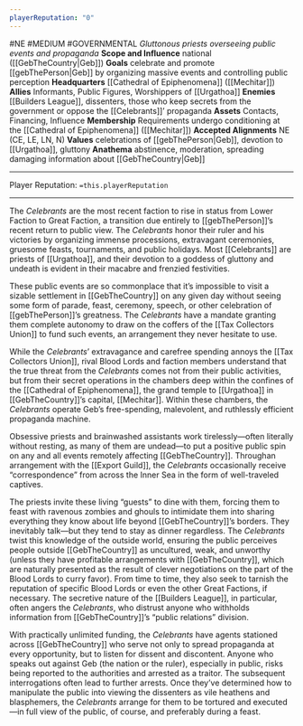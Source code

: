 ```yaml
---
playerReputation: "0"
---
```

#NE #MEDIUM #GOVERNMENTAL
*Gluttonous priests overseeing public events and propaganda*
**Scope and Influence** national ([[GebTheCountry|Geb]])
**Goals** celebrate and promote [[gebThePerson|Geb]] by organizing massive
events and controlling public perception
**Headquarters** [[Cathedral of Epiphenomena]] ([[Mechitar]])
**Allies** Informants, Public Figures, Worshippers of [[Urgathoa]]
**Enemies** [[Builders League]], dissenters, those who keep secrets from the government or oppose the [[Celebrants]]’ propaganda
**Assets** Contacts, Financing, Influence
**Membership** Requirements undergo conditioning at the [[Cathedral of Epiphenomena]] ([[Mechitar]])
**Accepted Alignments** NE (CE, LE, LN, N)
**Values** celebrations of [[gebThePerson|Geb]], devotion to [[Urgathoa]], gluttony 
**Anathema** abstinence, moderation, spreading damaging information about [[GebTheCountry|Geb]]

___
Player Reputation: `=this.playerReputation`

___
The *Celebrants* are the most recent faction to rise in status from Lower Faction to Great Faction, a transition due entirely to [[gebThePerson]]’s recent return to public view. The *Celebrants* honor their ruler and his victories by organizing immense processions, extravagant ceremonies, gruesome feasts, tournaments, and public holidays. Most [[Celebrants]] are priests of [[Urgathoa]], and their devotion to a goddess of gluttony and undeath is evident in their macabre and frenzied festivities.

These public events are so commonplace that it’s impossible to visit a sizable settlement in [[GebTheCountry]] on any given day without seeing some form of parade, feast, ceremony, speech, or other celebration of [[gebThePerson]]’s greatness. The *Celebrants* have a mandate granting them complete autonomy to draw on the coffers of the [[Tax Collectors Union]] to fund such events, an arrangement they never hesitate to use.

While the *Celebrants*’ extravagance and carefree spending annoys the [[Tax Collectors Union]], rival Blood Lords and faction members understand that the true threat from the *Celebrants* comes not from their public activities, but from their secret operations in the chambers deep within the confines of the [[Cathedral of Epiphenomena]], the grand temple to [[Urgathoa]] in [[GebTheCountry]]’s capital, [[Mechitar]]. Within these chambers, the *Celebrants* operate Geb’s free-spending, malevolent, and ruthlessly efficient propaganda machine. 

Obsessive priests and brainwashed assistants work tirelessly—often literally without resting, as many of them are undead—to put a positive public spin on any and all events remotely affecting [[GebTheCountry]]. Throughan arrangement with the [[Export Guild]], the *Celebrants* occasionally receive “correspondence”  from across the Inner Sea in the form of well-traveled captives. 

The priests invite these living “guests” to dine with them, forcing them to feast with ravenous zombies and ghouls to intimidate them into sharing everything they know about life beyond [[GebTheCountry]]’s borders. They inevitably talk—but they tend to stay as dinner regardless. The *Celebrants* twist this knowledge of the outside world, ensuring the public perceives people outside [[GebTheCountry]] as uncultured, weak, and unworthy (unless they have profitable arrangements with [[GebTheCountry]], which are naturally presented as the result of clever negotiations on the part of the Blood Lords to curry favor). From time to time, they also seek to tarnish the reputation of specific Blood Lords or even the other Great Factions, if necessary. The secretive nature of the [[Builders League]], in particular, often angers the *Celebrants*, who distrust anyone who withholds information from [[GebTheCountry]]’s “public relations” division.

With practically unlimited funding, the *Celebrants* have agents stationed across [[GebTheCountry]] who serve not only to spread propaganda at every opportunity, but to listen for dissent and discontent. Anyone who speaks out against Geb (the nation or the ruler), especially in public, risks being reported to the authorities and arrested as a traitor. The subsequent interrogations often lead to further arrests. Once they’ve determined how to manipulate the public into viewing the dissenters as vile heathens and blasphemers, the *Celebrants* arrange for them to be tortured and executed—in full view of the public, of course, and preferably during a feast.